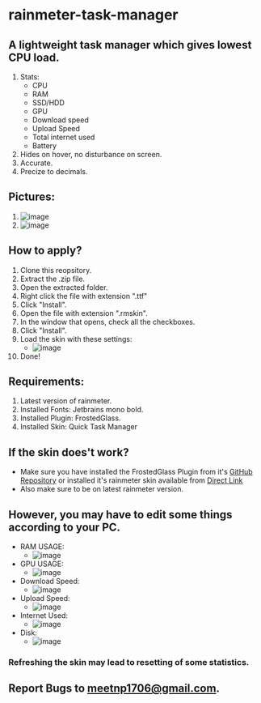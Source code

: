 # rainmeter-task-manager

## A lightweight task manager which gives lowest CPU load.
1. Stats:
   - CPU
   - RAM
   - SSD/HDD
   - GPU
   - Download speed
   - Upload Speed
   - Total internet used
   - Battery
2. Hides on hover, no disturbance on screen.
3. Accurate.
4. Precize to decimals.

## Pictures:
1. ![image](https://user-images.githubusercontent.com/89027512/173860553-67b86757-0fcc-4188-802f-8e1b681804e7.png)
2. ![image](https://user-images.githubusercontent.com/89027512/173860620-2122680c-afbd-42b6-a57a-e980c509457e.png)

## How to apply?
1. Clone this reopsitory.
2. Extract the .zip file.
3. Open the extracted folder.
4. Right click the file with extension ".ttf"
5. Click "Install".
6. Open the file with extension ".rmskin".
7. In the window that opens, check all the checkboxes.
8. Click "Install".
9. Load the skin with these settings:
   - ![image](https://user-images.githubusercontent.com/89027512/173859091-14ab26c6-1148-4f67-ba9f-bebaa704990d.png)
10. Done!

## Requirements:
1. Latest version of rainmeter.
2. Installed Fonts: Jetbrains mono bold.
3. Installed Plugin: FrostedGlass.
4. Installed Skin: Quick Task Manager

## If the skin does't work?
- Make sure you have installed the FrostedGlass Plugin from it's [GitHub Repository](https://github.com/TheAzack9/FrostedGlass) or installed it's rainmeter skin available from [Direct Link](https://forum.rainmeter.net/download/file.php?id=17207)
- Also make sure to be on latest rainmeter version.

## However, you may have to edit some things according to your PC.
- RAM USAGE:
  - ![image](https://user-images.githubusercontent.com/89027512/173856662-37012eda-e4eb-4462-a545-523f73010fab.png)
- GPU USAGE:
  - ![image](https://user-images.githubusercontent.com/89027512/173856788-f771f6bc-ba3f-4179-adaa-2da4bf03b72e.png)
- Download Speed:
  - ![image](https://user-images.githubusercontent.com/89027512/173856862-1d07dda1-e642-4dd6-8250-81ee5e393285.png)
- Upload Speed:
  - ![image](https://user-images.githubusercontent.com/89027512/173856923-83c9084e-f972-4a71-8d2c-944241143115.png)
- Internet Used: 
  - ![image](https://user-images.githubusercontent.com/89027512/173857064-b0151b60-9eb1-4149-9601-c90038e8426d.png)
- Disk:
  - ![image](https://user-images.githubusercontent.com/89027512/173862614-11f3521c-430b-472b-b0e7-3d8eeb224971.png)

### Refreshing the skin may lead to resetting of some statistics.
## Report Bugs to meetnp1706@gmail.com.
